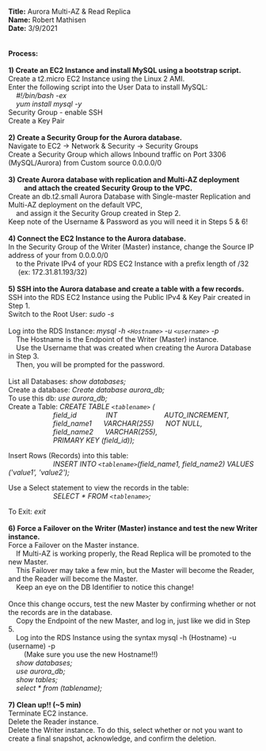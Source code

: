 **Title:** Aurora Multi-AZ & Read Replica\
**Name:** Robert Mathisen\
**Date:** 3/9/2021 \
\
\
**Process:** <br/>
\
**1) Create an EC2 Instance and install MySQL using a bootstrap script.** <br/>
Create a t2.micro EC2 Instance using the Linux 2 AMI. \
Enter the following script into the User Data to install MySQL: \
&nbsp;&nbsp;&nbsp;&nbsp;*#!/bin/bash -ex* \
&nbsp;&nbsp;&nbsp;&nbsp;*yum install mysql -y* \
Security Group - enable SSH \
Create a Key Pair\
\
**2) Create a Security Group for the Aurora database.** <br/>
Navigate to EC2 → Network & Security → Security Groups \
Create a Security Group which allows Inbound traffic on Port 3306 (MySQL/Aurora) from Custom source 0.0.0.0/0 \
\
**3) Create Aurora database with replication and Multi-AZ deployment** <br/> 
&nbsp;&nbsp;&nbsp;&nbsp;&nbsp;&nbsp;&nbsp;&nbsp;**and attach the created Security Group to the VPC.** <br/>
Create an db.t2.small Aurora Database with Single-master Replication and Multi-AZ deployment on the default VPC, <br/>
&nbsp;&nbsp;&nbsp;&nbsp;and assign it the Security Group created in Step 2. \
Keep note of the Username & Password as you will need it in Steps 5 & 6! <br/>
\
**4) Connect the EC2 Instance to the Aurora database.** <br/>
In the Security Group of the Writer (Master) instance, change the Source IP address of your from 0.0.0.0/0 <br/>
&nbsp;&nbsp;&nbsp;&nbsp;to the Private IPv4 of your RDS EC2 Instance with a prefix length of /32 &nbsp;&nbsp;&nbsp;&nbsp; (ex: 172.31.81.193/32) <br/>
\
**5) SSH into the Aurora database and create a table with a few records.** <br/>
SSH into the RDS EC2 Instance using the Public IPv4 & Key Pair created in Step 1. \
Switch to the Root User: *sudo -s* \
\
Log into the RDS Instance: *mysql -h `<Hostname>` -u `<username>` -p* \
&nbsp;&nbsp;&nbsp;&nbsp;The Hostname is the Endpoint of the Writer (Master) instance. <br/>
&nbsp;&nbsp;&nbsp;&nbsp;Use the Username that was created when creating the Aurora Database in Step 3. <br/>
&nbsp;&nbsp;&nbsp;&nbsp;Then, you will be prompted for the password. \
\
List all Databases: *show databases;* \
Create a database: *Create database aurora_db;* \
To use this db: *use aurora_db;* \
Create a Table: *CREATE TABLE `<tablename>` (* \
&nbsp;&nbsp;&nbsp;&nbsp;&nbsp;&nbsp;&nbsp;&nbsp;&nbsp;&nbsp;&nbsp;&nbsp;&nbsp;&nbsp;&nbsp;&nbsp;&nbsp;&nbsp;&nbsp;&nbsp;&nbsp;&nbsp; *field_id* &nbsp;&nbsp;&nbsp;&nbsp;&nbsp;&nbsp;&nbsp;&nbsp;&nbsp;&nbsp;&nbsp;&nbsp;&nbsp; *INT* &nbsp;&nbsp;&nbsp;&nbsp;&nbsp;&nbsp;&nbsp;&nbsp;&nbsp;&nbsp;&nbsp;&nbsp;&nbsp;&nbsp;&nbsp;&nbsp;&nbsp;&nbsp;&nbsp;&nbsp;&nbsp;&nbsp; *AUTO_INCREMENT,* \
&nbsp;&nbsp;&nbsp;&nbsp;&nbsp;&nbsp;&nbsp;&nbsp;&nbsp;&nbsp;&nbsp;&nbsp;&nbsp;&nbsp;&nbsp;&nbsp;&nbsp;&nbsp;&nbsp;&nbsp;&nbsp;&nbsp; *field_name1* &nbsp;&nbsp;&nbsp;&nbsp; *VARCHAR(255)* &nbsp;&nbsp;&nbsp;&nbsp; *NOT NULL,* \
&nbsp;&nbsp;&nbsp;&nbsp;&nbsp;&nbsp;&nbsp;&nbsp;&nbsp;&nbsp;&nbsp;&nbsp;&nbsp;&nbsp;&nbsp;&nbsp;&nbsp;&nbsp;&nbsp;&nbsp;&nbsp;&nbsp; *field_name2* &nbsp;&nbsp;&nbsp;&nbsp; *VARCHAR(255),* \
&nbsp;&nbsp;&nbsp;&nbsp;&nbsp;&nbsp;&nbsp;&nbsp;&nbsp;&nbsp;&nbsp;&nbsp;&nbsp;&nbsp;&nbsp;&nbsp;&nbsp;&nbsp;&nbsp;&nbsp;&nbsp;&nbsp; *PRIMARY KEY (field_id));*

Insert Rows (Records) into this table: \
&nbsp;&nbsp;&nbsp;&nbsp;&nbsp;&nbsp;&nbsp;&nbsp;&nbsp;&nbsp;&nbsp;&nbsp;&nbsp;&nbsp;&nbsp;&nbsp;&nbsp;&nbsp;&nbsp;&nbsp;&nbsp;&nbsp; *INSERT INTO `<tablename>`(field_name1, field_name2) VALUES ('value1', 'value2');*

Use a Select statement to view the records in the table: \
&nbsp;&nbsp;&nbsp;&nbsp;&nbsp;&nbsp;&nbsp;&nbsp;&nbsp;&nbsp;&nbsp;&nbsp;&nbsp;&nbsp;&nbsp;&nbsp;&nbsp;&nbsp;&nbsp;&nbsp;&nbsp;&nbsp; *SELECT * FROM `<tablename>`;*

To Exit: *exit* <br/>
\
**6) Force a Failover on the Writer (Master) instance and test the new Writer instance. <br/>**
Force a Failover on the Master instance. <br/>
&nbsp;&nbsp;&nbsp;&nbsp;If Multi-AZ is working properly, the Read Replica will be promoted to the new Master. <br/>
&nbsp;&nbsp;&nbsp;&nbsp;This Failover may take a few min, but the Master will become the Reader, and the Reader will become the Master. <br/>
&nbsp;&nbsp;&nbsp;&nbsp;Keep an eye on the DB Identifier to notice this change! <br/>
\
Once this change occurs, test the new Master by confirming whether or not the records are in the database. \
&nbsp;&nbsp;&nbsp;&nbsp;Copy the Endpoint of the new Master, and log in, just like we did in Step 5. \
&nbsp;&nbsp;&nbsp;&nbsp;Log into the RDS Instance using the syntax mysql -h (Hostname) -u (username) -p \
&nbsp;&nbsp;&nbsp;&nbsp;&nbsp;&nbsp;&nbsp;&nbsp;(Make sure you use the new Hostname!!) \
&nbsp;&nbsp;&nbsp;&nbsp;*show databases;* \
&nbsp;&nbsp;&nbsp;&nbsp;*use aurora_db;* \
&nbsp;&nbsp;&nbsp;&nbsp;*show tables;* \
&nbsp;&nbsp;&nbsp;&nbsp;*select * from (tablename);* <br/>
\
**7) Clean up!! (~5 min)** \
Terminate EC2 instance. \
Delete the Reader instance. \
Delete the Writer instance. To do this, select whether or not you want to create a final snapshot, acknowledge, and confirm the deletion.
